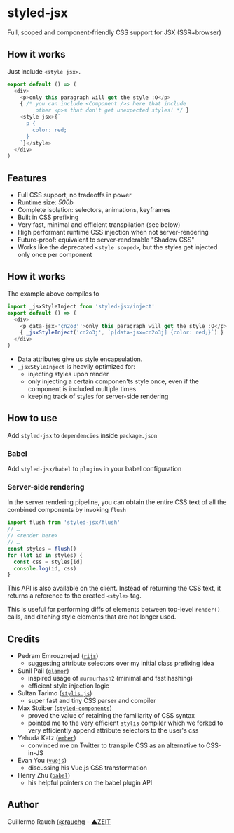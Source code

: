 # styled-jsx

Full, scoped and component-friendly CSS support for JSX (SSR+browser)

## How it works

Just include `<style jsx>`.

```js
export default () => (
  <div>
    <p>only this paragraph will get the style :O</p>
    { /* you can include <Component />s here that include
         other <p>s that don't get unexpected styles! */ }
    <style jsx>{`
      p {
        color: red;
      }
    `}</style>
  </div>
)
```

## Features

- Full CSS support, no tradeoffs in power
- Runtime size: *500b*
- Complete isolation: selectors, animations, keyframes
- Built in CSS prefixing
- Very fast, minimal and efficient transpilation (see below)
- High performant runtime CSS injection when not server-rendering
- Future-proof: equivalent to server-renderable "Shadow CSS"
- Works like the deprecated `<style scoped>`, but the styles
  get injected only once per component

## How it works

The example above compiles to

```js
import _jsxStyleInject from 'styled-jsx/inject'
export default () => (
  <div>
    <p data-jsx='cn2o3j'>only this paragraph will get the style :O</p>
    { _jsxStyleInject('cn2o3j', `p[data-jsx=cn2o3j] {color: red;}`) }
  </div>
)
```

- Data attributes give us style encapsulation.
- `_jsxStyleInject` is heavily optimized for:
	- injecting styles upon render
	- only injecting a certain componen'ts style once, even if the component is included multiple times
	- keeping track of styles for server-side rendering

## How to use

Add `styled-jsx` to `dependencies` inside `package.json`

### Babel

Add `styled-jsx/babel` to `plugins` in your babel configuration

### Server-side rendering

In the server rendering pipeline, you can obtain the entire
CSS text of all the combined components by invoking `flush`

```js
import flush from 'styled-jsx/flush'
// …
// <render here>
// …
const styles = flush()
for (let id in styles) {
  const css = styles[id]
  console.log(id, css)
}
```

This API is also available on the client. Instead of returning
the CSS text, it returns a reference to the created `<style>` tag.

This is useful for performing diffs of elements between top-level
`render()` calls, and ditching style elements that are not longer
used.

## Credits

- Pedram Emrouznejad ([`rijs`](https://github.com/rijs/fullstack))
  - suggesting attribute selectors over my initial class prefixing idea
- Sunil Pail ([`glamor`](https://github.com/threepointone/glamor))
  - inspired usage of `murmurhash2` (minimal and fast hashing)
  - efficient style injection logic
- Sultan Tarimo ([`stylis.js`](https://github.com/thysultan))
  - super fast and tiny CSS parser and compiler
- Max Stoiber ([`styled-components`](https://github.com/styled-components))
  - proved the value of retaining the familiarity of CSS syntax
  - pointed me to the very efficient [`stylis`](https://github.com/thysultan/stylis.js)
    compiler which we forked to very efficiently append attribute selectors
    to the user's css
- Yehuda Katz ([`ember`](https://github.com/ember))
  - convinced me on Twitter to transpile CSS as an alternative to CSS-in-JS
- Evan You ([`vuejs`](https://github.com/vuejs))
  - discussing his Vue.js CSS transformation
- Henry Zhu ([`babel`](https://github.com/babel))
  - his helpful pointers on the babel plugin API

## Author

Guillermo Rauch ([@rauchg](https://twitter.com/rauchg) - [▲ZEIT](https://zeit.co)
